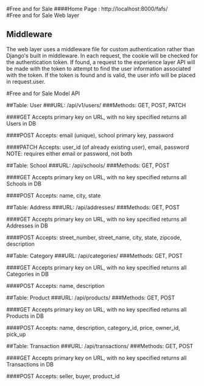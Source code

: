 #Free and for Sale
####Home Page : http://localhost:8000/fafs/
<br>
#Free and for Sale Web layer
## Middleware
The web layer uses a middleware file for custom authentication rather than Django's built in middleware.
In each request, the cookie will be checked for the authentication token. If found,
a request to the experience layer API will be made with the token to attempt to find the user information
associated with the token. If the token is found and is valid, the user info will be placed in
request.user.

#Free and for Sale Model API

##Table: User
###URL: /api/v1/users/
###Methods: GET, POST, PATCH

####GET
	Accepts primary key on URL, with no key specified returns all Users in DB

####POST
	Accepts: email (unique), school primary key, password

####PATCH
	Accepts: user_id (of already existing user), email, password
	NOTE: requires either email or password, not both

##Table: School
###URL: /api/schools/
###Methods: GET, POST

####GET
	Accepts primary key on URL, with no key specified returns all Schools in DB

####POST
	Accepts: name, city, state


##Table: Address
###URL: /api/addresses/
###Methods: GET, POST

####GET
	Accepts primary key on URL, with no key specified returns all Addresses in DB

####POST
	Accepts: street_number, street_name, city, state, zipcode, description

##Table: Category
###URL: /api/categories/
###Methods: GET, POST

####GET
	Accepts primary key on URL, with no key specified returns all Categories in DB

####POST
	Accepts: name, description

##Table: Product
###URL: /api/products/
###Methods: GET, POST

####GET
	Accepts primary key on URL, with no key specified returns all Products in DB

####POST
	Accepts: name, description, category_id, price, owner_id, pick_up

##Table: Transaction
###URL: /api/transactions/
###Methods: GET, POST

####GET
	Accepts primary key on URL, with no key specified returns all Transactions in DB

####POST
	Accepts: seller, buyer, product_id
